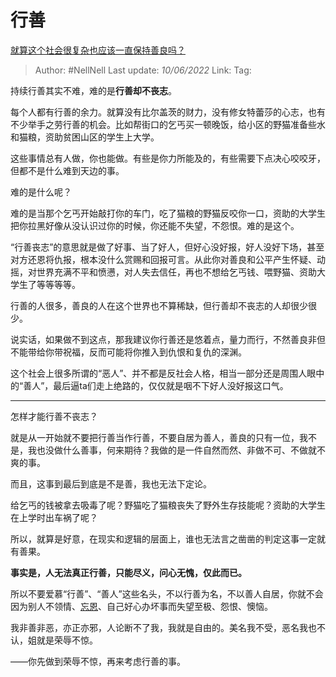 # 行善
[就算这个社会很复杂也应该一直保持善良吗？](https://www.zhihu.com/question/268675200/answer/2517925150)

> Author: #NellNell 
> Last update: *10/06/2022* 
> Link: 
> Tag: 

持续行善其实不难，难的是**行善却不丧志**。

每个人都有行善的余力。就算没有比尔盖茨的财力，没有修女特蕾莎的心志，也有不少举手之劳行善的机会。比如帮街口的乞丐买一顿晚饭，给小区的野猫准备些水和猫粮，资助贫困山区的学生上大学。

这些事情总有人做，你也能做。有些是你力所能及的，有些需要下点决心咬咬牙，但都不是什么难到天边的事。

难的是什么呢？

难的是当那个乞丐开始敲打你的车门，吃了猫粮的野猫反咬你一口，资助的大学生把你拉黑好像从没认识过你的时候，你还能不失望，不怨恨。难的是这个。

“行善丧志”的意思就是做了好事、当了好人，但好心没好报，好人没好下场，甚至对方还恩将仇报，根本没什么赏赐和回报可言。从此你对善良和公平产生怀疑、动摇，对世界充满不平和愤懑，对人失去信任，再也不想给乞丐钱、喂野猫、资助大学生了等等等等。

行善的人很多，善良的人在这个世界也不算稀缺，但行善却不丧志的人却很少很少。

说实话，如果做不到这点，那我建议你行善还是悠着点，量力而行，不然善良非但不能带给你带祝福，反而可能将你推入到仇恨和复仇的深渊。

这个社会上很多所谓的“恶人”、并不都是反社会人格，相当一部分还是周围人眼中的“善人”，最后逼ta们走上绝路的，仅仅就是咽不下好人没好报这口气。

---

怎样才能行善不丧志？

就是从一开始就不要把行善当作行善，不要自居为善人，善良的只有一位，我不是，我也没做什么善事，何来期待？我做的是一件自然而然、非做不可、不做就不爽的事。

而且，这事到最后到底是不是善，我也无法下定论。

给乞丐的钱被拿去吸毒了呢？野猫吃了猫粮丧失了野外生存技能呢？资助的大学生在上学时出车祸了呢？

所以，就算是好意，在现实和逻辑的层面上，谁也无法言之凿凿的判定这事一定就有善果。

**事实是，人无法真正行善，只能尽义，问心无愧，仅此而已。**

所以不要爱慕“行善”、“善人”这些名头，不以行善为名，不以善人自居，你就不会因为别人不领情、[忘恩](https://www.zhihu.com/search?q=%E5%BF%98%E6%81%A9&search_source=Entity&hybrid_search_source=Entity&hybrid_search_extra=%7B%22sourceType%22%3A%22answer%22%2C%22sourceId%22%3A2517925150%7D)、自己好心办坏事而失望至极、怨恨、懊恼。

我非善非恶，亦正亦邪，人论断不了我，我就是自由的。美名我不受，恶名我也不认，姐就是荣辱不惊。

——你先做到荣辱不惊，再来考虑行善的事。